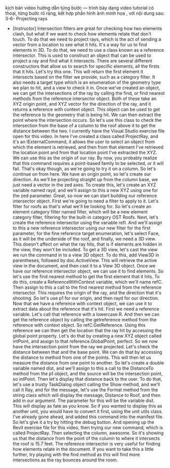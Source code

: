 kịch bản video hướng dẫn từng bước — trình bày dạng video tutorial có thoại, từng bước rõ ràng, kết hợp phần hình ảnh minh họa , với nội dung sau: 
3-6-
Projecting rays
- [Instructor] Intersection filters are great for checking how two elements clash, but what if we want to check how elements relate that don't touch. To do that we need to project rays, which is the act of sending a vector from a location to see what it hits. It's a way for us to find elements in 3D. To do that, we need to use a class known as a reference intersector. This is used to construct an object that can be used to project a ray and find what it intersects. There are several different constructors that allow us to search for specific elements, all the firsts that it hits. Let's try this one. This will return the first element it intersects based on the filter we provide, such as a category filter. It also needs a target type which is an enumeration of the geometry type we plan to hit, and a view to check it in. Once we've created an object, we can get the intersections of the ray by calling the find, or find nearest methods from the reference intersector object. Both of these take an XYZ origin point, and XYZ vector for the direction of the ray, and it returns a reference with context object. This object can be used to get the reference to the geometry that is being hit. We can then extract the point where the intersection occurs. So let's use this class to check the intersection from the base of a column to the roof above it to get the distance between the two. I currently have the Visual Studio exercise file open for this video. In here I've created a class called ProjectRay, and it's an IExternalCommand, it allows the user to select an object from which the element is retrieved, and then from that element I've retrieved the location point and from that location point I've extracted the XYZ. We can use this as the origin of our ray. By now, you probably realize that this command requires a point-based family to be selected, or it will fail. That's okay though, as we're going to try it on a column. So let's continue on from here. We have an origin point, so let's create our direction. As we'll be projecting straight up from the column base, we just need a vector in the zed axes. To create this, let's create an XYZ variable named rayd, and we'll assign to this a new XYZ using one for the zed parameter. Great, so now we can start building our reference intersector object. First we're going to need a filter to apply to it. Let's filter for roofs as that's what we'll be looking for. So let's create an element category filter named filter, which will be a new element category filter, filtering for the built-in category OST Roofs. Next, let's create the reference intersector using the variable refI. And we'll assign to this a new reference intersector using our new filter for the first parameter, for the fine reference target enumeration, let's select Face, as it will be the underside of the roof, and finally, we need a 3D view. This doesn't affect on what the ray hits, that is if elements are hidden in the view, they won't be included. To get a 3D view, let's cast the view we run the command in to a view 3D object. To do this, add View3D in parentheses, followed by doc.ActiveView. This will retrieve the active view in the document, and then cast it to a View 3D object. Once we have our reference intersector object, we can use it to find elements. So let's use the find nearest method to get the first element that it hits. To do this, create a ReferenceWithContext variable, which we'll name refC. Then assign to this a call to the find nearest method from the reference intersector. This requires the origin of the ray, and the direction that it's shooting. So let's use p1 for our origin, and then rayd for our direction. Now that we have a reference with context object, we can use it to extract data about the reference that it's hit. First we need a reference variable. Let's call that reference with a lowercase R. And then we can get the reference object by calling the getreference method from the reference with context object. So refC.GetReference. Using this reference we can then get the location that the ray hit by accessing the global point property. Let's do that by creating a new XYZ object called intPoint, and assign to that reference.GlobalPoint, perfect. So we now have the intersection point from the ray we projected. Let's check the distance between that and the base point. We can do that by accessing the distance to method from one of the points. This will then let us measure the distance from one point to another. So let's create a double variable named dist, and we'll assign to this a call to the DistanceTo method from the p1 object, and the source will be the intersection point, so intPoint. Then let's display that distance back to the user. To do that, let's use a trusty TaskDialog object calling the Show method, and we'll call it Ray, and for the message, let's use the Format method from the string class which will display the message, Distance to Roof, and then add in our argument. The parameter for this will be the variable dist. This will display as fate as you know. So if you wanted to display this as another unit, you would have to convert it first, using the unit utils class. I've already gone ahead, and added this command into the manifest file. So let's give it a try by hitting the debug button. And opening up the Revit exercise file for this video, then trying our new command, which is called ProjectRay. Then selecting the column, awesome. So it's showing us that the distance from the point of the column to where it intersects the roof is 15.7 feet. The reference intersector is very useful for finding how elements relate in the document. If you want to take this a little further, try playing with the find method as this will find more intersections as the ray bounces around the room.